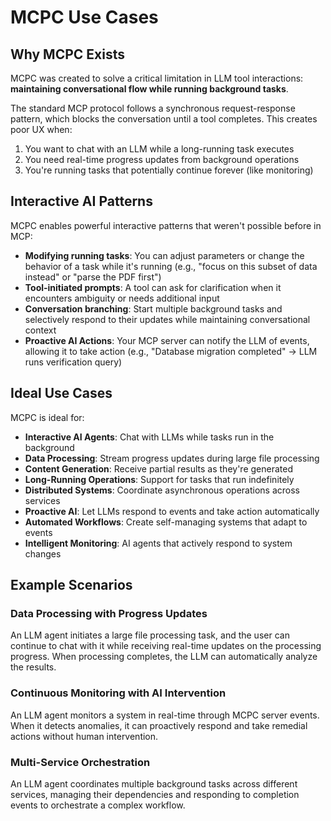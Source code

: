 # MCPC Use Cases

## Why MCPC Exists

MCPC was created to solve a critical limitation in LLM tool interactions: **maintaining conversational flow while running background tasks**.

The standard MCP protocol follows a synchronous request-response pattern, which blocks the conversation until a tool completes. This creates poor UX when:

1. You want to chat with an LLM while a long-running task executes
2. You need real-time progress updates from background operations
3. You're running tasks that potentially continue forever (like monitoring)

## Interactive AI Patterns

MCPC enables powerful interactive patterns that weren't possible before in MCP:

- **Modifying running tasks**: You can adjust parameters or change the behavior of a task while it's running (e.g., "focus on this subset of data instead" or "parse the PDF first")
- **Tool-initiated prompts**: A tool can ask for clarification when it encounters ambiguity or needs additional input
- **Conversation branching**: Start multiple background tasks and selectively respond to their updates while maintaining conversational context
- **Proactive AI Actions**: Your MCP server can notify the LLM of events, allowing it to take action (e.g., "Database migration completed" → LLM runs verification query)

## Ideal Use Cases

MCPC is ideal for:

- **Interactive AI Agents**: Chat with LLMs while tasks run in the background
- **Data Processing**: Stream progress updates during large file processing
- **Content Generation**: Receive partial results as they're generated
- **Long-Running Operations**: Support for tasks that run indefinitely
- **Distributed Systems**: Coordinate asynchronous operations across services
- **Proactive AI**: Let LLMs respond to events and take action automatically
- **Automated Workflows**: Create self-managing systems that adapt to events
- **Intelligent Monitoring**: AI agents that actively respond to system changes

## Example Scenarios

### Data Processing with Progress Updates

An LLM agent initiates a large file processing task, and the user can continue to chat with it while receiving real-time updates on the processing progress. When processing completes, the LLM can automatically analyze the results.

### Continuous Monitoring with AI Intervention

An LLM agent monitors a system in real-time through MCPC server events. When it detects anomalies, it can proactively respond and take remedial actions without human intervention.

### Multi-Service Orchestration

An LLM agent coordinates multiple background tasks across different services, managing their dependencies and responding to completion events to orchestrate a complex workflow.

